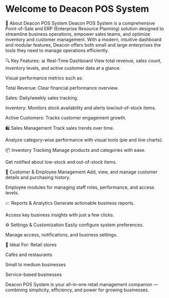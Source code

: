 # Welcome to Deacon POS System

🧾 About Deacon POS System
Deacon POS System is a comprehensive Point-of-Sale and ERP (Enterprise Resource Planning) solution designed to streamline business operations, empower sales teams, and optimize inventory and customer management. With a modern, intuitive dashboard and modular features, Deacon offers both small and large enterprises the tools they need to manage operations efficiently.

🔍 Key Features:
📊 Real-Time Dashboard
View total revenue, sales count, inventory levels, and active customer data at a glance.

Visual performance metrics such as:

Total Revenue: Clear financial performance overview.

Sales: Daily/weekly sales tracking.

Inventory: Monitors stock availability and alerts low/out-of-stock items.

Active Customers: Tracks customer engagement growth.

🛍️ Sales Management
Track sales trends over time.

Analyze category-wise performance with visual tools (pie and line charts).

📦 Inventory Tracking
Manage products and categories with ease.

Get notified about low-stock and out-of-stock items.

👥 Customer & Employee Management
Add, view, and manage customer details and purchasing history.

Employee modules for managing staff roles, performance, and access levels.

📈 Reports & Analytics
Generate actionable business reports.

Access key business insights with just a few clicks.

⚙️ Settings & Customization
Easily configure system preferences.

Manage access, notifications, and business settings.

💼 Ideal For:
Retail stores

Cafés and restaurants

Small to medium businesses

Service-based businesses

Deacon POS System is your all-in-one retail management companion — combining simplicity, efficiency, and power for growing businesses.
